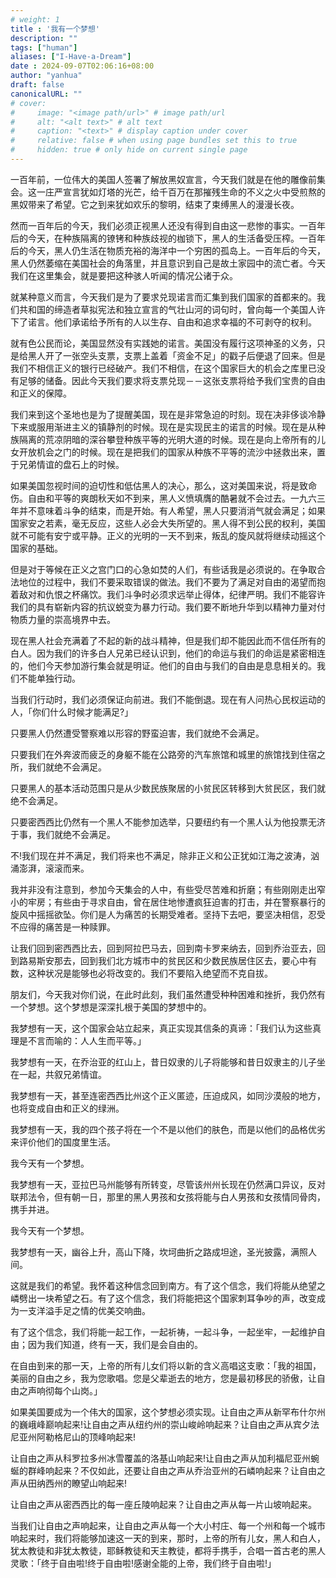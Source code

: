 ```yaml
---
# weight: 1
title : '我有一个梦想'
description: ""
tags: ["human"]
aliases: ["I-Have-a-Dream"]
date : 2024-09-07T02:06:16+08:00
author: "yanhua"
draft: false
canonicalURL: ""
# cover:
#     image: "<image path/url>" # image path/url
#     alt: "<alt text>" # alt text
#     caption: "<text>" # display caption under cover
#     relative: false # when using page bundles set this to true
#     hidden: true # only hide on current single page
---
```

一百年前，一位伟大的美国人签署了解放黑奴宣言，今天我们就是在他的雕像前集会。这一庄严宣言犹如灯塔的光芒，给千百万在那摧残生命的不义之火中受煎熬的黑奴带来了希望。它之到来犹如欢乐的黎明，结束了束缚黑人的漫漫长夜。

然而一百年后的今天，我们必须正视黑人还没有得到自由这一悲惨的事实。一百年后的今天，在种族隔离的镣铐和种族歧视的枷锁下，黑人的生活备受压榨。一百年后的今天，黑人仍生活在物质充裕的海洋中一个穷困的孤岛上。一百年后的今天，黑人仍然萎缩在美国社会的角落里，并且意识到自己是故土家园中的流亡者。今天我们在这里集会，就是要把这种骇人听闻的情况公诸于众。

就某种意义而言，今天我们是为了要求兑现诺言而汇集到我们国家的首都来的。我们共和国的缔造者草拟宪法和独立宣言的气壮山河的词句时，曾向每一个美国人许下了诺言。他们承诺给予所有的人以生存、自由和追求幸福的不可剥夺的权利。

就有色公民而论，美国显然没有实践她的诺言。美国没有履行这项神圣的义务，只是给黑人开了一张空头支票，支票上盖着「资金不足」的戳子后便退了回来。但是我们不相信正义的银行已经破产。我们不相信，在这个国家巨大的机会之库里已没有足够的储备。因此今天我们要求将支票兑现－－这张支票将给予我们宝贵的自由和正义的保障。

我们来到这个圣地也是为了提醒美国，现在是非常急迫的时刻。现在决非侈谈冷静下来或服用渐进主义的镇静剂的时候。现在是实现民主的诺言的时候。现在是从种族隔离的荒凉阴暗的深谷攀登种族平等的光明大道的时候。现在是向上帝所有的儿女开放机会之门的时候。现在是把我们的国家从种族不平等的流沙中拯救出来，置于兄弟情谊的盘石上的时候。

如果美国忽视时间的迫切性和低估黑人的决心，那么，这对美国来说，将是致命伤。自由和平等的爽朗秋天如不到来，黑人义愤填膺的酷暑就不会过去。一九六三年并不意味着斗争的结束，而是开始。有人希望，黑人只要消消气就会满足；如果国家安之若素，毫无反应，这些人必会大失所望的。黑人得不到公民的权利，美国就不可能有安宁或平静。正义的光明的一天不到来，叛乱的旋风就将继续动摇这个国家的基础。

但是对于等候在正义之宫门口的心急如焚的人们，有些话我是必须说的。在争取合法地位的过程中，我们不要采取错误的做法。我们不要为了满足对自由的渴望而抱着敌对和仇恨之杯痛饮。我们斗争时必须求远举止得体，纪律严明。我们不能容许我们的具有崭新内容的抗议蜕变为暴力行动。我们要不断地升华到以精神力量对付物质力量的崇高境界中去。

现在黑人社会充满着了不起的新的战斗精神，但是我们却不能因此而不信任所有的白人。因为我们的许多白人兄弟已经认识到，他们的命运与我们的命运是紧密相连的，他们今天参加游行集会就是明证。他们的自由与我们的自由是息息相关的。我们不能单独行动。

当我们行动时，我们必须保证向前进。我们不能倒退。现在有人问热心民权运动的人，「你们什么时候才能满足?」

只要黑人仍然遭受警察难以形容的野蛮迫害，我们就绝不会满足。

只要我们在外奔波而疲乏的身躯不能在公路旁的汽车旅馆和城里的旅馆找到住宿之所，我们就绝不会满足。

只要黑人的基本活动范围只是从少数民族聚居的小贫民区转移到大贫民区，我们就绝不会满足。

只要密西西比仍然有一个黑人不能参加选举，只要纽约有一个黑人认为他投票无济于事，我们就绝不会满足。

不!我们现在并不满足，我们将来也不满足，除非正义和公正犹如江海之波涛，汹涌澎湃，滚滚而来。

我并非没有注意到，参加今天集会的人中，有些受尽苦难和折磨；有些刚刚走出窄小的牢房；有些由于寻求自由，曾在居住地惨遭疯狂迫害的打击，并在警察暴行的旋风中摇摇欲坠。你们是人为痛苦的长期受难者。坚持下去吧，要坚决相信，忍受不应得的痛苦是一种赎罪。

让我们回到密西西比去，回到阿拉巴马去，回到南卡罗来纳去，回到乔治亚去，回到路易斯安那去，回到我们北方城市中的贫民区和少数民族居住区去，要心中有数，这种状况是能够也必将改变的。我们不要陷入绝望而不克自拔。

朋友们，今天我对你们说，在此时此刻，我们虽然遭受种种困难和挫折，我仍然有一个梦想。这个梦想是深深扎根于美国的梦想中的。

我梦想有一天，这个国家会站立起来，真正实现其信条的真谛：「我们认为这些真理是不言而喻的：人人生而平等。」

我梦想有一天，在乔治亚的红山上，昔日奴隶的儿子将能够和昔日奴隶主的儿子坐在一起，共叙兄弟情谊。

我梦想有一天，甚至连密西西比州这个正义匿迹，压迫成风，如同沙漠般的地方，也将变成自由和正义的绿洲。

我梦想有一天，我的四个孩子将在一个不是以他们的肤色，而是以他们的品格优劣来评价他们的国度里生活。

我今天有一个梦想。

我梦想有一天，亚拉巴马州能够有所转变，尽管该州州长现在仍然满口异议，反对联邦法令，但有朝一日，那里的黑人男孩和女孩将能与白人男孩和女孩情同骨肉，携手并进。

我今天有一个梦想。

我梦想有一天，幽谷上升，高山下降，坎坷曲折之路成坦途，圣光披露，满照人间。

这就是我们的希望。我怀着这种信念回到南方。有了这个信念，我们将能从绝望之嶙劈出一块希望之石。有了这个信念，我们将能把这个国家刺耳争吵的声，改变成为一支洋溢手足之情的优美交响曲。

有了这个信念，我们将能一起工作，一起祈祷，一起斗争，一起坐牢，一起维护自由；因为我们知道，终有一天，我们是会自由的。

在自由到来的那一天，上帝的所有儿女们将以新的含义高唱这支歌：「我的祖国，美丽的自由之乡，我为您歌唱。您是父辈逝去的地方，您是最初移民的骄傲，让自由之声响彻每个山岗。」

如果美国要成为一个伟大的国家，这个梦想必须实现。让自由之声从新罕布什尔州的巍峨峰巅响起来!让自由之声从纽约州的崇山峻岭响起来？让自由之声从宾夕法尼亚州阿勒格尼山的顶峰响起来!

让自由之声从科罗拉多州冰雪覆盖的洛基山响起来!让自由之声从加利福尼亚州蜿蜒的群峰响起来？不仅如此，还要让自由之声从乔治亚州的石嶙响起来？让自由之声从田纳西州的瞭望山响起来!

让自由之声从密西西比的每一座丘陵响起来？让自由之声从每一片山坡响起来。

当我们让自由之声响起来，让自由之声从每一个大小村庄、每一个州和每一个城市响起来时，我们将能够加速这一天的到来，那时，上帝的所有儿女，黑人和白人，犹太教徒和非犹太教徒，耶稣教徒和天主教徒，都将手携手，合唱一首古老的黑人灵歌：「终于自由啦!终于自由啦!感谢全能的上帝，我们终于自由啦!」